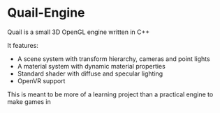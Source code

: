 # Quail-Engine
Quail is a small 3D OpenGL engine written in C++

It features:

- A scene system with transform hierarchy, cameras and point lights
- A material system with dynamic material properties
- Standard shader with diffuse and specular lighting
- OpenVR support

This is meant to be more of a learning project than a practical engine to make games in